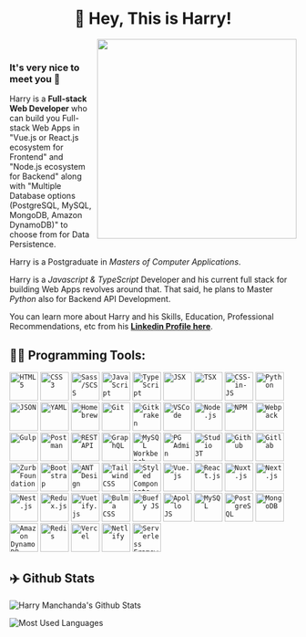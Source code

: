 <h1 align="center">🤘 Hey, This is Harry!</h1>

<img align="right" src="https://firebasestorage.googleapis.com/v0/b/harry-manchanda.appspot.com/o/code.png?alt=media&token=88024a0c-d1c0-4ab6-aabf-894a76b51083" height="350" width="350">

<p>&nbsp;</p>

### It's very nice to meet you 🙌

Harry is a **Full-stack Web Developer** who can build you Full-stack Web Apps in "Vue.js or React.js ecosystem for Frontend" and "Node.js ecosystem for Backend" along with "Multiple Database options (PostgreSQL, MySQL, MongoDB, Amazon DynamoDB)" to choose from for Data Persistence.

Harry is a Postgraduate in _Masters of Computer Applications_.

Harry is a _Javascript & TypeScript_ Developer and his current full stack for building Web Apps revolves around that. That said, he plans to Master _Python_ also for Backend API Development.

You can learn more about Harry and his Skills, Education, Professional Recommendations, etc from his [**Linkedin Profile here**](https://www.linkedin.com/in/harrymanchanda/).

<h2>🏄‍♂️ Programming Tools:</h2>

<code><img alt="HTML 5" title="HTML 5" height="50" src="https://www.flaticon.com/svg/static/icons/svg/919/919827.svg"></code>
<code><img alt="CSS 3" title="CSS 3" height="50" src="https://www.flaticon.com/svg/static/icons/svg/919/919826.svg"></code>
<code><img alt="Sass/SCSS" title="Sass/SCSS" height="50" src="https://www.flaticon.com/svg/static/icons/svg/919/919831.svg"></code>
<code><img alt="JavaScript" title="JavaScript" height="50" src="https://www.flaticon.com/svg/static/icons/svg/136/136530.svg"></code>
<code><img alt="TypeScript" title="TypeScript" height="50" src="https://www.flaticon.com/svg/static/icons/svg/919/919832.svg"></code>
<code><img alt="JSX" title="JSX" height="50" src="https://www.flaticon.com/svg/static/icons/svg/541/541490.svg"></code>
<code><img alt="TSX" title="TSX" height="50" src="https://www.flaticon.com/svg/static/icons/svg/541/541501.svg"></code>
<code><img alt="CSS-in-JS" title="CSS-in-JS" height="50" src="https://www.flaticon.com/svg/static/icons/svg/3094/3094320.svg"></code>
<code><img alt="Python" title="Python" height="50" src="https://www.flaticon.com/svg/static/icons/svg/1387/1387537.svg"></code>
<code><img alt="JSON" title="JSON" height="50" src="https://www.flaticon.com/svg/static/icons/svg/136/136525.svg"></code>
<code><img alt="YAML" title="YAML" height="50" src="https://www.flaticon.com/svg/static/icons/svg/187/187689.svg"></code>
<code><img alt="Homebrew" title="Homebrew" height="50" src="https://brew.sh/assets/img/homebrew-256x256.png"></code>
<code><img alt="Git" title="Git" height="50" src="https://www.flaticon.com/svg/static/icons/svg/2111/2111288.svg"></code>
<code><img alt="Gitkraken" title="Gitkraken" height="50" src="https://www.gitkraken.com/downloads/brand-assets/gitkraken-logo-dark-sq.png"></code>
<code><img alt="VSCode" title="VSCode" height="50" src="https://upload.wikimedia.org/wikipedia/commons/9/9a/Visual_Studio_Code_1.35_icon.svg"></code>
<code><img alt="Node.js" title="Node.js" height="50" src="https://www.flaticon.com/svg/static/icons/svg/919/919825.svg"></code>
<code><img alt="NPM" title="NPM" height="50" src="https://upload.wikimedia.org/wikipedia/commons/d/db/Npm-logo.svg"></code>
<code><img alt="Webpack" title="Webpack" height="50" src="https://raw.githubusercontent.com/webpack/media/master/logo/icon.svg"></code>
<code><img alt="Gulp" title="Gulp" height="50" src="https://upload.wikimedia.org/wikipedia/commons/7/72/Gulp.js_Logo.svg"></code>
<code><img alt="Postman" title="Postman" height="50" src="https://www.postman.com/assets/logos/postman-logo-stacked.svg"></code>
<code><img alt="REST API" title="Rest API" height="50" src="https://www.flaticon.com/svg/static/icons/svg/3094/3094456.svg"></code>
<code><img alt="GraphQL" title="GraphQL" height="50" src="https://upload.wikimedia.org/wikipedia/commons/1/17/GraphQL_Logo.svg"></code>
<code><img alt="MySQL Workbench" title="MySQL Workbench" height="50" src="https://upload.wikimedia.org/wikipedia/commons/thumb/0/0e/Antu_mysql-workbench.svg/240px-Antu_mysql-workbench.svg.png"></code>
<code><img alt="PG Admin" title="PG Admin" height="50" src="https://upload.wikimedia.org/wikipedia/commons/thumb/c/c0/Antu_pgadmin.svg/240px-Antu_pgadmin.svg.png"></code>
<code><img alt="Studio 3T" title="Studio 3T" height="50" src="https://www.realwire.com/writeitfiles/studio-3t-logo-green-on-white.jpg"></code>
<code><img alt="Github" title="Github" height="50" src="https://www.flaticon.com/svg/static/icons/svg/2111/2111425.svg"></code>
<code><img alt="Gitlab" title="Gitlab" height="50" src="https://upload.wikimedia.org/wikipedia/commons/1/18/GitLab_Logo.svg"></code>
<code><img alt="Zurb Foundation" title="Zurb Foundation" height="50" src="https://get.foundation/assets/img/learn/features/svgs/code-reduction-01.svg"></code>
<code><img alt="Bootstrap" title="Bootstrap" height="50" src="https://upload.wikimedia.org/wikipedia/commons/b/b2/Bootstrap_logo.svg"></code>
<code><img alt="ANT Design" title="ANT Design" height="50" src="https://gw.alipayobjects.com/zos/rmsportal/KDpgvguMpGfqaHPjicRK.svg"></code>
<code><img alt="Tailwind CSS" title="Tailwind CSS" height="50" src="https://tailwindcss.com/_next/static/media/twitter-square.18b32c43e6fa4c8ee7db66330112a331.png"></code>
<code><img alt="Styled Components" title="Styled Components" height="50" src="https://raw.githubusercontent.com/styled-components/brand/master/styled-components.svg"></code>
<code><img alt="Vue.js" title="Vue.js" height="50" src="https://upload.wikimedia.org/wikipedia/commons/9/95/Vue.js_Logo_2.svg"></code>
<code><img alt="React.js" title="React.js" height="50" src="https://upload.wikimedia.org/wikipedia/commons/a/a7/React-icon.svg"></code>
<code><img alt="Nuxt.js" title="Nuxt.js" height="50" src="https://nuxtjs.org/logos/nuxt-square.svg"></code>
<code><img alt="Next.js" title="Next.js" height="50" src="https://cdn.worldvectorlogo.com/logos/next-js.svg"></code>
<code><img alt="Nest.js" title="Nest.js" height="50" src="https://d33wubrfki0l68.cloudfront.net/e937e774cbbe23635999615ad5d7732decad182a/26072/logo-small.ede75a6b.svg"></code>
<code><img alt="Redux.js" title="Redux.js" height="50" src="https://upload.wikimedia.org/wikipedia/commons/4/49/Redux.png"></code>
<code><img alt="Vuetify.js" title="Vuetify.js" height="50" src="https://seeklogo.com/images/V/vuetify-logo-3BCF73C928-seeklogo.com.png"></code>
<code><img alt="Bulma CSS" title="Bulma CSS" height="50" src="https://seeklogo.com/images/B/bulma-logo-45B5145BF4-seeklogo.com.png"></code>
<code><img alt="Buefy JS" title="Buefy JS" height="50" src="https://avatars0.githubusercontent.com/u/26799900"></code>
<code><img alt="Apollo JS" title="Apollo JS" height="50" src="https://seeklogo.com/images/A/apollo-logo-DC7DD3C444-seeklogo.com.png"></code>
<code><img alt="MySQL" title="MySQL" height="50" src="https://upload.wikimedia.org/wikipedia/de/d/dd/MySQL_logo.svg"></code>
<code><img alt="PostgreSQL" title="PostgreSQL" height="50" src="https://upload.wikimedia.org/wikipedia/commons/2/29/Postgresql_elephant.svg"></code>
<code><img alt="MongoDB" title="MongoDB" height="50" src="https://cdn.iconscout.com/icon/free/png-512/mongodb-3-1175138.png"></code>
<code><img alt="Amazon DynamoDB" title="Amazon DynamoDB" height="50" src="https://upload.wikimedia.org/wikipedia/commons/f/fd/DynamoDB.png"></code>
<code><img alt="Redis" title="Redis" height="50" src="https://cdn.iconscout.com/icon/free/png-512/redis-3-1175053.png"></code>
<code><img alt="Vercel" title="Vercel" height="50" src="https://assets.vercel.com/image/upload/v1588805858/repositories/vercel/logo.png"></code>
<code><img alt="Netlify" title="Netlify" height="50" src="https://seeklogo.com/images/N/netlify-logo-758722CDF4-seeklogo.com.png"></code>
<code><img alt="Serverless Framework" title="Serverless Framework" height="50" src="https://s3-us-west-2.amazonaws.com/assets.site.serverless.com/logos/Serverless_mark_black_400x400_v3%402x.jpg"></code>

<h2>✈️ Github Stats</h2>

![Harry Manchanda's Github Stats](https://github-readme-stats.vercel.app/api?username=IamManchanda&count_private=true&show_icons=true&theme=tokyonight&hide=contribs)

![Most Used Languages](https://github-readme-stats.vercel.app/api/top-langs/?username=IamManchanda&theme=tokyonight&langs_count=10&layout=compact&hide=makefile,objective-c,java,c)
